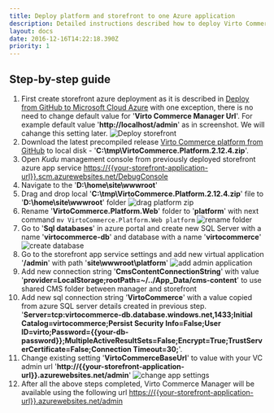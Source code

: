 ```yaml
---
title: Deploy platform and storefront to one Azure application
description: Detailed instructions described how to deploy Virto Commerce platform and storefront to one Azure application
layout: docs
date: 2016-12-16T14:22:18.390Z
priority: 1
---
```


## Step-by-step guide
1. First create storefront azure deployment as it is described in [Deploy from GitHub to Microsoft Cloud Azure](/docs/vc2devguide/deployment/storefront-deployment/storefront-microsoft-azure-getting-started) with one exception, there is no need to change default value for '**Virto Commerce Manager Url**'. For example default value '**http://localhost/admin**' as in screenshot. We will cahange this setting later. ![Deploy storefront](../../../../assets/images/docs/deploy-to-single-app-1.png "Deploy storefront")
2. Download the latest precompiled release <a href="https://github.com/VirtoCommerce/vc-platform/releases" target="_blank">Virto Commerce platform from GitHub</a> to local disk - '**C:\tmp\VirtoCommerce.Platform.2.12.4.zip**'.
3. Open *Kudu* management console from previously deployed storefront azure app service <a href="#" target="_blank">https://\{\{your-storefront-application-url\}\}.scm.azurewebsites.net/DebugConsole</a>  
4. Navigate to the '**D:\home\site\wwwroot**'
5. Drag and drop local '**C:\tmp\VirtoCommerce.Platform.2.12.4.zip**' file to  '**D:\home\site\wwwroot**' folder ![drag platform zip](../../../../assets/images/docs/deploy-to-single-app-2.png "drag platform zip")
6. Rename  '**VirtoCommerce.Platform.Web**' folder to '**platform**' with next command `mv VirtoCommerce.Platform.Web platform` ![rename folder](../../../../assets/images/docs/deploy-to-single-app-3.png "rename folder")
7. Go to '**Sql databases**' in azure portal and create new SQL Server with a name '**virtocommerce-db**' and database with a name '**virtocommerce**' ![create database](../../../../assets/images/docs/deploy-to-single-app-4.png "create database")
8. Go to the storefront app service settings and add new virtual application '**/admin**' with path '**site\wwwroot\platform**' ![add admin application](../../../../assets/images/docs/deploy-to-single-app-5.png "add admin application")
9. Add new connection string '**CmsContentConnectionString**' with value '**provider=LocalStorage;rootPath=~/../App_Data/cms-content**' to use shared CMS folder between manager and storefront
10. Add new sql connection string '**VirtoCommerce**'  with a value copied from azure SQL server details created in previous step. '**Server=tcp:virtocommerce-db.database.windows.net,1433;Initial Catalog=virtocommerce;Persist Security Info=False;User ID=virto;Password=\{\{your-db-password\}\};MultipleActiveResultSets=False;Encrypt=True;TrustServerCertificate=False;Connection Timeout=30;**'. 
11. Change existing setting '**VirtoCommerceBaseUrl**' to value with your VC admin url '**http://\{\{your-storefront-application-url\}\}.azurewebsites.net/admin**' ![change app settings](../../../../assets/images/docs/deploy-to-single-app-6.png "change app settings")
12. After all the above steps completed, Virto Commerce Manager will be available using the following url <a href="#" target="_blank">https://\{\{your-storefront-application-url\}\}.azurewebsites.net/admin</a>
